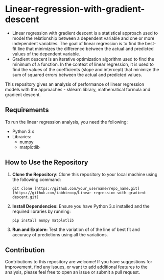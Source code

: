 # Linear-regression-with-gradient-descent
 
- Linear regression with gradient descent is a statistical approach used to model the relationship between a dependent variable and one or more independent variables. The goal of linear regression is to find the best-fit line that minimizes the difference between the actual and predicted values of the dependent variable.
- Gradient descent is an iterative optimization algorithm used to find the minimum of a function. In the context of linear regression, it is used to find the values of the coefficients (slope and intercept) that minimize the sum of squared errors between the actual and predicted values.

This repository gives an analysis of performance of linear regression models with the approaches - sklearn library, mathematical formula and gradient descent.

## Requirements

To run the linear regression analysis, you need the following:

- Python 3.x
- Libraries:
  - numpy
  - matplotlib

## How to Use the Repository

1. **Clone the Repository**: Clone this repository to your local machine using the following command:
   ```
   git clone [https://github.com/your_username/repo_name.git](https://github.com/iabhiroop/Linear-regression-with-gradient-descent.git)
   ```

3. **Install Dependencies:** Ensure you have Python 3.x installed and the required libraries by running:
   ```
   pip install numpy matplotlib
   ```
3. **Run and Explore:** Test the variation of of the line of best fit and accuracy of predictions using all the variations.

## Contribution

Contributions to this repository are welcome! If you have suggestions for improvement, find any issues, or want to add additional features to the analysis, please feel free to open an issue or submit a pull request.
